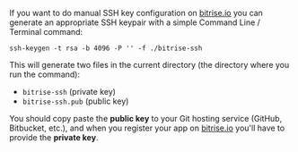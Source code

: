 
If you want to do manual SSH key configuration on [bitrise.io](https://www.bitrise.io)
you can generate an appropriate SSH keypair with a simple Command Line / Terminal command:

```
ssh-keygen -t rsa -b 4096 -P '' -f ./bitrise-ssh
```

This will generate two files in the current directory (the directory where
you run the command):

- `bitrise-ssh` (private key)
- `bitrise-ssh.pub` (public key)

You should copy paste the __public key__ to your Git hosting service (GitHub, Bitbucket, etc.),
and when you register your app on [bitrise.io](https://www.bitrise.io)
you'll have to provide the __private key__.
